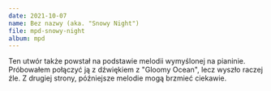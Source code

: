 ```yaml
---
date: 2021-10-07
name: Bez nazwy (aka. "Snowy Night")
file: mpd-snowy-night
album: mpd
---
```


Ten utwór także powstał na podstawie melodii wymyślonej na pianinie. Próbowałem połączyć ją z dźwiękiem z "Gloomy Ocean", lecz wyszło raczej źle. Z drugiej strony, późniejsze melodie mogą brzmieć ciekawie.
